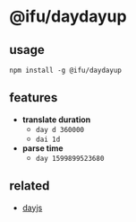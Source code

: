 # @ifu/daydayup

## usage

```
npm install -g @ifu/daydayup
```

## features

- **translate duration**
  - `day d 360000`
  - `dai 1d`
- **parse time**
  - `day 1599899523680`

## related

- [dayjs]()